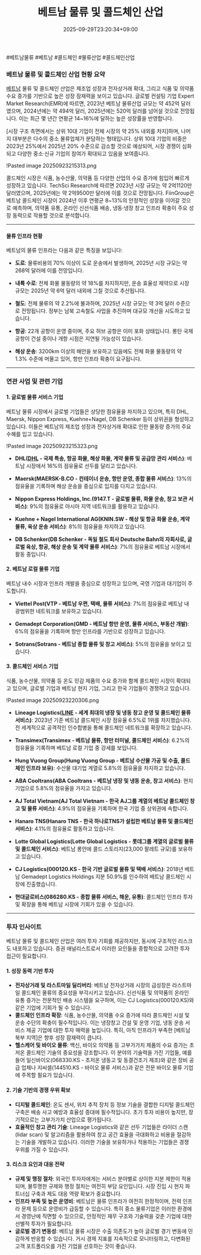 ﻿---
title: "베트남 물류 및 콜드체인 산업"
date: 2025-09-29T23:20:34+09:00
lastmod: 2025-10-02T20:04:48+09:00
type: docs
sidebar:
  open: true
weight: 2
---
<div style="display:none">
  <meta property="article:published_time" content="2025-09-29T14:20:34Z" />
  <meta property="article:modified_time" content="2025-10-02T11:04:48Z" />
</div>
#베트남물류 #베트남 #콜드체인 #물류산업 #콜드체인산업

### 베트남 물류 및 콜드체인 산업 현황 요약

[베트남](/industry-study/4국가베트남/) 물류 및 콜드체인 산업은 제조업 성장과 전자상거래 확대, 그리고 식품 및 의약품 수요 증가를 기반으로 높은 성장 잠재력을 보이고 있습니다. 글로벌 컨설팅 기업 Expert Market Research(EMR)에 따르면, 2023년 베트남 물류산업 규모는 약 452억 달러였으며, 2024년에는 약 494억 달러, 2025년에는 520억 달러를 넘어설 것으로 전망됩니다. 이는 최근 몇 년간 연평균 14~16%에 달하는 높은 성장률을 반영합니다.

[시장 구조 측면에서는 상위 10대 기업이 전체 시장의 약 25% 내외를 차지]하며, 나머지 대부분은 다수의 중소 물류업체가 분담하는 형태입니다. 상위 10대 기업의 비중은 2023년 25%에서 2025년 20% 수준으로 감소할 것으로 예상되어, 시장 경쟁이 심화되고 다양한 중소·신규 기업의 참여가 확대되고 있음을 보여줍니다.

!Pasted image 20250923215313.png

콜드체인 시장은 식품, 농수산물, 의약품 등 다양한 산업의 수요 증가에 힘입어 빠르게 성장하고 있습니다. TechSci Research에 따르면 2023년 시장 규모는 약 2억1120만 달러였으며, 2025년에는 약 2억9500만 달러에 이를 것으로 전망됩니다. FiinGroup은 베트남 콜드체인 시장이 2024년 이후 연평균 8~13%의 안정적인 성장을 이어갈 것으로 예측하며, 의약품 유통, 온라인 신선식품 배송, 냉동·냉장 창고 인프라 확충이 주요 성장 동력으로 작용할 것으로 분석합니다.

---
#### 물류 인프라 현황

베트남의 물류 인프라는 다음과 같은 특징을 보입니다:

- **도로**: 물류비용의 70% 이상이 도로 운송에서 발생하며, 2025년 시장 규모는 약 268억 달러에 이를 전망입니다.

- **내륙 수로**: 전체 화물 물동량의 약 18%를 차지하지만, 운송 효율성 제약으로 시장 규모는 2025년 약 6억 달러 내외에 그칠 것으로 추산됩니다.

- **철도**: 전체 물류의 약 2.2%에 불과하며, 2025년 시장 규모는 약 3억 달러 수준으로 전망됩니다. 정부는 남북 고속철도 사업을 추진하며 대규모 개선을 시도하고 있습니다.

- **항공**: 22개 공항이 운영 중이며, 주요 허브 공항은 이미 포화 상태입니다. 롱탄 국제공항이 건설 중이나 개항 시점은 지연될 가능성이 있습니다.

- **해상 운송**: 3200km 이상의 해안을 보유하고 있음에도 전체 화물 물동량의 약 1.3% 수준에 머물고 있어, 항만 인프라 확충이 요구됩니다.

---

### 연관 사업 및 관련 기업

#### 1. **글로벌 물류 서비스 기업**

베트남 물류 시장에서 글로벌 기업들은 상당한 점유율을 차지하고 있으며, 특히 DHL, Maersk, Nippon Express, Kuehne+Nagel, DB Schenker 등이 상위권을 형성하고 있습니다. 이들은 베트남의 제조업 성장과 전자상거래 확대로 인한 물동량 증가의 주요 수혜를 입고 있습니다.

!Pasted image 20250923215323.png

- **DHL([DHL](/company-analysis/dhl/) - 국제 특송, 항공 화물, 해상 화물, 계약 물류 및 공급망 관리 서비스)**: 베트남 시장에서 16%의 점유율로 선두를 달리고 있습니다.

- **Maersk(MAERSK-B.CO - 컨테이너 운송, 항만 운영, 종합 물류 서비스)**: 13%의 점유율을 기록하며 해상 운송을 중심으로 입지를 다지고 있습니다.

- **Nippon Express Holdings, Inc.(9147.T - 글로벌 물류, 화물 운송, 창고 보관 서비스)**: 9%의 점유율로 아시아 지역 네트워크를 활용하고 있습니다.

- **Kuehne + Nagel International AG(KNIN.SW - 해상 및 항공 화물 운송, 계약 물류, 육상 운송 서비스)**: 8%의 점유율을 차지하고 있습니다.

- **DB Schenker(DB Schenker - 독일 철도 회사 Deutsche Bahn의 자회사로, 글로벌 육상, 항공, 해상 운송 및 계약 물류 서비스)**: 7%의 점유율로 베트남 시장에서 활동 중입니다.

#### 2. **베트남 로컬 물류 기업**

베트남 내수 시장과 인프라 개발을 중심으로 성장하고 있으며, 국영 기업과 대기업이 주도합니다.

- **Viettel Post(VTP - 베트남 우편, 택배, 물류 서비스)**: 7%의 점유율로 베트남 내 광범위한 네트워크를 보유하고 있습니다.

- **Gemadept Corporation(GMD - 베트남 항만 운영, 물류 서비스, 부동산 개발)**: 6%의 점유율을 기록하며 항만 인프라를 기반으로 성장하고 있습니다.

- **Sotrans(Sotrans - 베트남 종합 물류 및 창고 서비스)**: 5%의 점유율을 보이고 있습니다.

#### 3. **콜드체인 서비스 기업**

식품, 농수산물, 의약품 등 온도 민감 제품의 수요 증가와 함께 콜드체인 시장이 확대되고 있으며, 글로벌 기업과 베트남 현지 기업, 그리고 한국 기업들이 경쟁하고 있습니다.

!Pasted image 20250923220306.png

- **Lineage Logistics([LINE](/company-analysis/line/) - 세계 최대의 냉장 및 냉동 창고 운영 및 콜드체인 물류 서비스)**: 2023년 기준 베트남 콜드체인 시장 점유율 6.5%로 1위를 차지했습니다. 전 세계적으로 공격적인 인수합병을 통해 콜드체인 네트워크를 확장하고 있습니다.

- **Transimex(Transimex - 베트남 물류, 항만 터미널, 콜드체인 서비스)**: 6.2%의 점유율을 기록하며 베트남 로컬 기업 중 강세를 보입니다.

- **Hung Vuong Group(Hung Vuong Group - 베트남 수산물 가공 및 수출, 콜드체인 인프라 보유)**: 수산물 대기업 계열로 5.8%의 점유율을 차지하고 있습니다.

- **ABA Cooltrans(ABA Cooltrans - 베트남 냉장 및 냉동 운송, 창고 서비스)**: 현지 기업으로 5.8%의 점유율을 가지고 있습니다.

- **AJ Total Vietnam(AJ Total Vietnam - 한국 AJ그룹 계열의 베트남 콜드체인 창고 및 물류 서비스)**: 4.9%의 점유율을 기록하며 한국 기업 중 상위권에 속합니다.

- **Hanaro TNS(Hanaro TNS - 한국 하나로TNS가 설립한 베트남 물류 및 콜드체인 서비스)**: 4.1%의 점유율로 활동하고 있습니다.

- **Lotte Global Logistics(Lotte Global Logistics - 롯데그룹 계열의 글로벌 물류 및 콜드체인 서비스)**: 베트남 롱안에 콜드 스토리지(23,000 팔레트 규모)를 보유하고 있습니다.

- **CJ Logistics(000120.KS - 한국 기반 글로벌 물류 및 택배 서비스)**: 2018년 베트남 Gemadept Logistics Holdings 지분 50.9%를 인수하여 베트남 콜드체인 시장에 진출했습니다.

- **현대글로비스(086280.KS - 종합 물류 서비스, 해운, 유통)**: 콜드체인 인프라 투자 및 확장을 통해 베트남 시장에 기회가 있을 수 있습니다.

---

### 투자 인사이트

베트남 물류 및 콜드체인 산업은 여러 투자 기회를 제공하지만, 동시에 구조적인 리스크도 내포하고 있습니다. 증권 애널리스트로서 이러한 요인들을 종합적으로 고려한 투자 접근이 필요합니다.

#### 1. **성장 동력 기반 투자**

- **전자상거래 및 라스트마일 딜리버리**: 베트남 전자상거래 시장의 급성장은 라스트마일 콜드체인 물류의 중요성을 부각시키고 있습니다. 신선식품 및 의약품의 온라인 유통 증가는 전문적인 배송 시스템을 요구하며, 이는 CJ Logistics(000120.KS)와 같은 기업에 기회가 될 수 있습니다.
- **콜드체인 인프라 확장**: 식품, 농수산물, 의약품 수요 증가에 따라 콜드체인 시설 및 운송 수단의 확충이 필수적입니다. 이는 냉장창고 건설 및 운영 기업, 냉동 운송 서비스 제공 기업에 대한 투자 매력을 높입니다. 특히, 아직 인프라가 부족한 [베트남 북부 지역]은 향후 성장 잠재력이 큽니다.
- **헬스케어 및 바이오 물류**: 백신, 바이오 의약품 등 고부가가치 제품의 수요 증가는 초저온 콜드체인 기술의 중요성을 강조합니다. 이 분야의 기술력을 가진 기업들, 예를 들어 일신바이오(068330.KS - 초저온 냉동고 및 동결건조기 제조)와 같은 장비 공급 업체나 지씨셀(144510.KS - 바이오 물류 서비스)과 같은 전문 바이오 물류 기업에 주목할 필요가 있습니다.

#### 2. **기술 기반의 경쟁 우위 확보**

- **디지털 콜드체인**: 온도 센서, 위치 추적 장치 등 정보 기술을 결합한 디지털 콜드체인 구축은 배송 사고 예방과 효율성 증대에 필수적입니다. 초기 투자 비용이 높지만, 장기적으로는 고부가가치 산업으로 평가됩니다.
- **효율적인 창고 관리 기술**: Lineage Logistics와 같은 선두 기업들은 라이더 스캔(lidar scan) 및 알고리즘을 활용하여 창고 공간 효율을 극대화하고 비용을 절감하는 기술을 개발하고 있습니다. 이러한 기술을 보유하거나 적용하는 기업들은 경쟁 우위를 가질 수 있습니다.

#### 3. **리스크 요인과 대응 전략**

- **규제 및 행정 절차**: 외국인 투자자에게는 서비스 분야별로 상이한 지분 제한이 적용되며, 불투명한 규제와 행정 절차는 여전히 부담 요인입니다. 시장 진입 시 현지 파트너십 구축과 제도 대응 역량 확보가 중요합니다.
- **인프라 부족 및 높은 운영비**: 베트남은 물류 인프라가 여전히 한정적이며, 전력 인프라 문제 등으로 운영비가 급등할 수 있습니다. 특히 중소 물류기업은 이러한 환경에서 경영난에 직면할 수 있으므로, 안정적인 재무 구조와 기술력을 갖춘 기업에 대한 선별적 투자가 필요합니다.
- **글로벌 경기 변동성**: 베트남 물류 시장은 수출 의존도가 높아 글로벌 경기 변동에 민감하게 반응할 수 있습니다. 거시 경제 지표를 지속적으로 모니터링하고, 다변화된 고객 포트폴리오를 가진 기업을 선호하는 것이 좋습니다.
